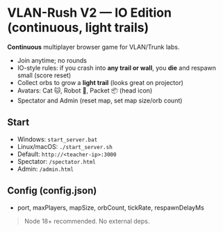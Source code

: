 
# VLAN-Rush V2 — IO Edition (continuous, light trails)

**Continuous** multiplayer browser game for VLAN/Trunk labs.
- Join anytime; no rounds
- IO-style rules: if you crash into **any trail or wall**, you **die** and respawn small (score reset)
- Collect orbs to grow a **light trail** (looks great on projector)
- Avatars: Cat 🐱, Robot 🤖, Packet 📦 (head icon)
- Spectator and Admin (reset map, set map size/orb count)

## Start
- Windows: `start_server.bat`
- Linux/macOS: `./start_server.sh`
- Default: `http://<teacher-ip>:3000`
- Spectator: `/spectator.html`
- Admin: `/admin.html`

## Config (config.json)
- port, maxPlayers, mapSize, orbCount, tickRate, respawnDelayMs

> Node 18+ recommended. No external deps.
